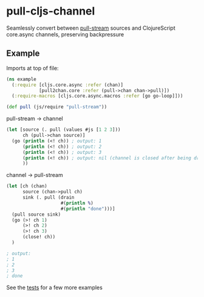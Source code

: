 pull-cljs-channel
=================

Seamlessly convert between [pull-stream](https://github.com/pull-stream/pull-stream) sources and ClojureScript core.async channels, preserving backpressure

## Example

Imports at top of file:

```cljs
(ns example
  (:require [cljs.core.async :refer (chan)]
            [pull2chan.core :refer (pull->chan chan->pull)])
  (:require-macros [cljs.core.async.macros :refer [go go-loop]]))

(def pull (js/require "pull-stream"))
```

pull-stream -> channel

```cljs
(let [source (. pull (values #js [1 2 3]))
      ch (pull->chan source)]
  (go (println (<! ch)) ; output: 1
      (println (<! ch)) ; output: 2
      (println (<! ch)) ; output: 3
      (println (<! ch)) ; output: nil (channel is closed after being drained)
      ))
```

channel -> pull-stream

```cljs
(let [ch (chan)
      source (chan->pull ch)
      sink (. pull (drain
                    #(println %)
                    #(println "done")))]
  (pull source sink)
  (go (>! ch 1)
      (>! ch 2)
      (>! ch 3)
      (close! ch))
  )

; output:
; 1
; 2
; 3
; done
```

See the [tests](./test/pull2chan/tests.cljs) for a few more examples
